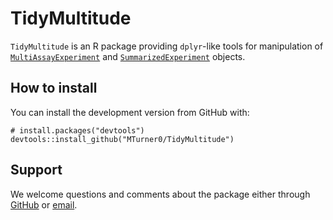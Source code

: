 # TidyMultitude

`TidyMultitude` is an R package providing `dplyr`-like tools for manipulation of 
[`MultiAssayExperiment`](http://bioconductor.org/packages/release/bioc/html/MultiAssayExperiment.html)
and [`SummarizedExperiment`](http://bioconductor.org/packages/release/bioc/html/SummarizedExperiment.html)
objects.

## How to install

You can install the development version from GitHub with:

```
# install.packages("devtools")
devtools::install_github("MTurner0/TidyMultitude")
```

## Support

We welcome questions and comments about the package either through
[GitHub](https://github.com/MTurner0/TidyMultitude/issues) or
[email](mailto:margaret.turner1416@gmail.com).
